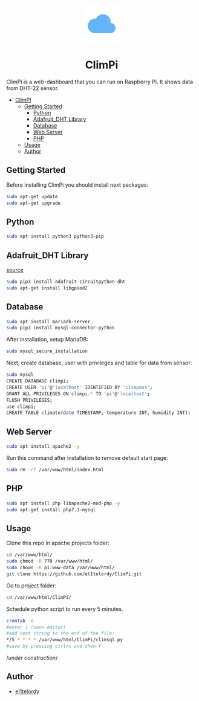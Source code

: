 <p align="center">
  <a href="https://github.com/el1telordy/ClimPi"><img src="https://raw.githubusercontent.com/el1telordy/ClimPi/main/ico.svg" height="100"></a>
</p>
<span align="center">
  
# ClimPi

</span>

ClimPi is a web-dashboard that you can run on Raspberry Pi. It shows data from DHT-22 sensor.

- [ClimPi](#ClimPi)
  - [Getting Started](#getting-started)
    - [Python](#python)
    - [Adafruit_DHT Library](#adafruit_dht-library)
    - [Database](#database)
    - [Web Server](#web-server)
    - [PHP](#php)
  - [Usage](#Usage)
  - [Author](#author)

## Getting Started

Before installing ClimPi you should install next packages:

```bash
sudo apt-get update
sudo apt-get upgrade
```

## Python
```bash
sudo apt install python3 python3-pip
```

## Adafruit_DHT Library
[source](https://github.com/adafruit/Adafruit_CircuitPython_DHT)
```bash
sudo pip3 install adafruit-circuitpython-dht
sudo apt-get install libgpiod2
```

## Database
```bash
sudo apt install mariadb-server
sudo pip3 install mysql-connector-python
```
After installation, setup MariaDB:
```bash
sudo mysql_secure_installation
```

Next, create database, user with privileges and table for data from sensor:
```bash
sudo mysql
CREATE DATABASE climpi;
CREATE USER 'pi'@'localhost' IDENTIFIED BY 'climpass';
GRANT ALL PRIVILEGES ON climpi.* TO 'pi'@'localhost';
FLUSH PRIVILEGES;
use climpi;
CREATE TABLE climate(date TIMESTAMP, temperature INT, humidity INT);
```

## Web Server
```bash
sudo apt install apache2 -y
```

Run this command after installation to remove default start page:
```bash
sudo rm -rf /var/www/html/index.html
```

## PHP
```bash
sudo apt install php libapache2-mod-php -y
sudo apt-get install php7.3-mysql
```

## Usage
Clone this repo in apache projects folder:
```bash
cd /var/www/html/
sudo chmod -R 770 /var/www/html/
sudo chown -R pi:www-data /var/www/html/
git clone https://github.com/el1telordy/ClimPi.git
```

Go to project folder:
```bash
cd /var/www/html/ClimPi/
```

Schedule python script to run every 5 minutes.
```bash
crontab -e
#enter 1 (nano editor)
#add next string to the end of the file:
*/5 * * * * /var/www/html/ClimPi/climsql.py
#save by pressing ctrl+x and then Y
```
/*under construction*/

## Author
- [el1telordy](https://github.com/el1telordy)
